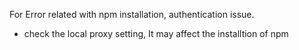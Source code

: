 For Error related with npm installation, authentication issue.
 - check the local proxy setting, It may affect the installtion of npm
